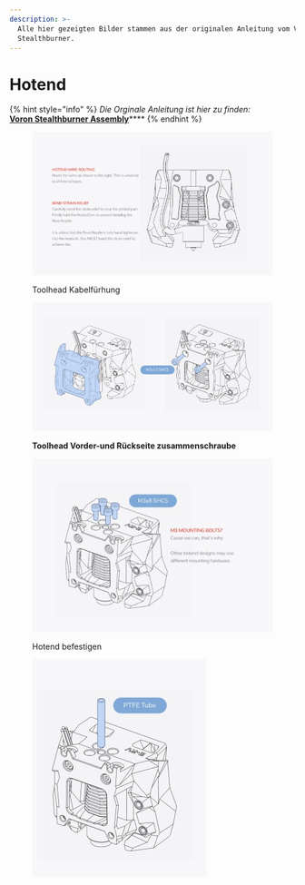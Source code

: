 ```yaml
---
description: >-
  Alle hier gezeigten Bilder stammen aus der originalen Anleitung vom Voron
  Stealthburner.
---
```


# Hotend

{% hint style="info" %}
_Die Orginale Anleitung ist hier zu finden:_\
[**Voron Stealthburner Assembly**](https://github.com/VoronDesign/Voron-Stealthburner/tree/main/Manual)****
{% endhint %}

<figure><img src="../../../../.gitbook/assets/toolhead4.jpg" alt=""><figcaption><p>Toolhead Kabelfürhung</p></figcaption></figure>

<figure><img src="../../../../.gitbook/assets/toolhead.jpg" alt=""><figcaption><p><strong>Toolhead Vorder-und Rückseite zusammenschraube</strong></p></figcaption></figure>

<figure><img src="../../../../.gitbook/assets/toolhead2.jpg" alt=""><figcaption><p>Hotend befestigen</p></figcaption></figure>

<figure><img src="../../../../.gitbook/assets/toolhead3.jpg" alt=""><figcaption></figcaption></figure>
